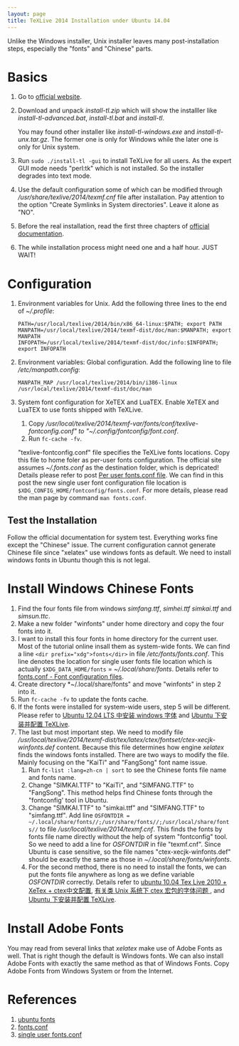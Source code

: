 ```yaml
---
layout: page
title: TeXLive 2014 Installation under Ubuntu 14.04
---
```


Unlike the Windows installer, Unix installer leaves many post-installation steps, especially the "fonts" and "Chinese" parts.

Basics
===

1. Go to [official website](http://tug.org/texlive "TeXLive").
2. Download and unpack *install-tl.zip* which will show the installler like *install-tl-advanced.bat*, *install-tl.bat* and *install-tl*.

   You may found other installer like *install-tl-windows.exe* and *install-tl-unx.tar.gz*. The former one is only for Windows while the later one is only for Unix system.
3. Run `sudo ./install-tl -gui` to install TeXLive for all users. As the expert GUI mode needs "perl:tk" which is not installed. So the installer degrades into text mode.
4. Use the default configuration some of which can be modified through */usr/share/texlive/2014/texmf.cnf* file after installation. Pay attention to the option "Create Symlinks in System directories". Leave it alone as "NO".
5. Before the real installation, read the first three chapters of [official documentation](http://tug.org/texlive/doc/texlive-en/texlive-en.html).
6. The while installation process might need one and a half hour. JUST WAIT!

Configuration
===

1. Environment variables for Unix. Add the following three lines to the end of *~/.profile*:

   ```
   PATH=/usr/local/texlive/2014/bin/x86_64-linux:$PATH; export PATH
   MANPATH=/usr/local/texlive/2014/texmf-dist/doc/man:$MANPATH; export MANPATH
   INFOPATH=/usr/local/texlive/2014/texmf-dist/doc/info:$INFOPATH; export INFOPATH
   ```

2. Environment variables: Global configuration. Add the following line to file */etc/manpath.config*:

   ```
   MANPATH_MAP /usr/local/texlive/2014/bin/i386-linux /usr/local/texlive/2014/texmf-dist/doc/man
   ```

3. System font configuration for XeTEX and LuaTEX. Enable XeTEX and LuaTEX to use fonts shipped with TeXLive.
   1. Copy */usr/local/texlive/2014/texmf-var/fonts/conf/texlive-fontconfig.conf" to "~/.config/fontconfig/font.conf*.
   2. Run `fc-cache -fv`.

   "texlive-fontconfig.conf" file specifies the TeXLive fonts locations. Copy this file to home foler as per-user fonts configuration. The official site assumes *~/.fonts.conf* as the destination folder, which is depricated! Details please refer to post [Per user fonts.conf file](http://askubuntu.com/questions/202389/per-user-fonts-conf-file). We can find in this post the new single user font configuration file location is `$XDG_CONFIG_HOME/fontconfig/fonts.conf`. For more details, please read the man page by command `man fonts.conf`.

Test the Installation
---

Follow the official documentation for system test. Everything works fine except the "Chinese" issue. The current configuration cannot generate Chinese file since "xelatex" use windows fonts as default. We need to install windows fonts in Ubuntu though this is not legal.

Install Windows Chinese Fonts
===

1. Find the four fonts file from windows *simfang.ttf*, *simhei.ttf* *simkai.ttf* and *simsun.ttc*.
2. Make a new folder "winfonts" under home directory and copy the four fonts into it.
3. I want to install this four fonts in home directory for the current user. Most of the tutorial online insall them as system-wide fonts. We can find a line `<dir prefix="xdg">fonts</dir>` in file */etc/fonts/fonts.conf*. This line denotes the location for single user fonts file location which is actually `$XDG_DATA_HOME/fonts` = *~/.local/share/fonts*. Details refer to [fonts.conf - Font configuration files](http://manpages.ubuntu.com/manpages/raring/man5/fonts-conf.5.html).
4. Create directory *~/.local/share/fonts" and move "winfonts" in step 2 into it.
5. Run `fc-cache -fv` to update the fonts cache.
6. If the fonts were installed for system-wide users, step 5 will be different. Please refer to [Ubuntu 12.04 LTS 中安装 windows 字体](http://www.cnblogs.com/zhj5chengfeng/p/3251009.html) and [Ubuntu 下安装并配置 TeXLive](http://kayzhang.com/install-texlive-under-ubuntu/).
7. The last but most important step. We need to modify file */usr/local/texlive/2014/texmf-dist/tex/latex/ctex/fontset/ctex-xecjk-winfonts.def* content. Because this file determines how engine *xelatex* finds the windows fonts installed. There are two ways to modify the file. Mainly focusing on the "KaiTi" and "FangSong" font name issue.
   1. Run `fc-list :lang=zh-cn | sort` to see the Chinese fonts file name and fonts name.
   2. Change "SIMKAI.TTF" to "KaiTi", and "SIMFANG.TTF" to "FangSong". This method helps find Chinese fonts through the "fontconfig' tool in Ubuntu.
   3. Change "SIMKAI.TTF" to "simkai.ttf" and "SIMFANG.TTF" to "simfang.ttf". Add line `OSFONTDIR = ~/.local/share/fonts//;/usr/share/fonts//;/usr/local/share/fonts//` to file */usr/local/texlive/2014/texmf.cnf*. This finds the fonts by fonts file name directly without the help of system "fontconfig" tool. So we need to add a line for *OSFONTDIR* in file "texmf.cnf". Since Ubuntu is case sensitive, so the file names "ctex-xecjk-winfonts.def" should be exactly the same as those in *~/.local/share/fonts/winfonts*.
   4. For the second method, there is no need to install the fonts, we can put the fonts file anywhere as long as we define variable *OSFONTDIR* correctly. Details refer to [ubuntu 10.04 Tex Live 2010 + XeTex + ctex中文配置](http://blog.csdn.net/lostaway/article/details/6177486), [有关类 Unix 系统下 ctex 宏包的字体问题 ](https://code.google.com/p/ctex-kit/wiki/UnixFonts), and [Ubuntu 下安装并配置 TeXLive](http://kayzhang.com/install-texlive-under-ubuntu/).


Install Adobe Fonts
===

You may read from several links that *xelatex* make use of Adobe Fonts as well. That is right though the default is Windows fonts. We can also install Adobe Fonts with exactly the same method as that of Windows Fonts. Copy Adobe Fonts from Windows System or from the Internet.

References
===

1. [ubuntu fonts](https://wiki.ubuntu.com/Fonts)
2. [fonts.conf](http://manpages.ubuntu.com/manpages/raring/man5/fonts-conf.5.html)
3. [single user fonts.conf](http://askubuntu.com/questions/202389/per-user-fonts-conf-file)
